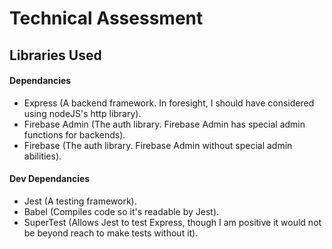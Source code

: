 # Technical Assessment

## Libraries Used

#### Dependancies
- Express (A backend framework. In foresight, I should have considered using nodeJS's http library).
- Firebase Admin (The auth library. Firebase Admin has special admin functions for backends).
- Firebase (The auth library. Firebase Admin without special admin abilities).

#### Dev Dependancies
- Jest (A testing framework).
- Babel (Compiles code so it's readable by Jest).
- SuperTest (Allows Jest to test Express, though I am positive it would not be beyond reach to make tests without it).